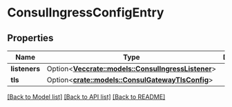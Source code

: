 # ConsulIngressConfigEntry

## Properties

Name | Type | Description | Notes
------------ | ------------- | ------------- | -------------
**listeners** | Option<[**Vec<crate::models::ConsulIngressListener>**](ConsulIngressListener.md)> |  | [optional]
**tls** | Option<[**crate::models::ConsulGatewayTlsConfig**](ConsulGatewayTLSConfig.md)> |  | [optional]

[[Back to Model list]](../README.md#documentation-for-models) [[Back to API list]](../README.md#documentation-for-api-endpoints) [[Back to README]](../README.md)


